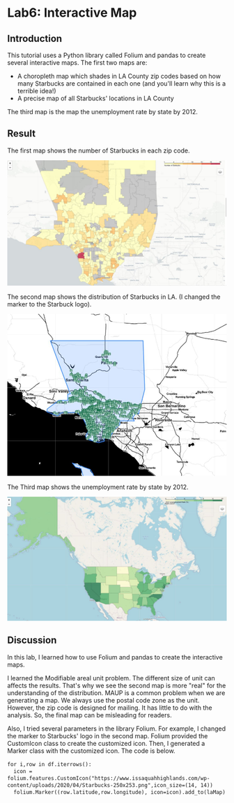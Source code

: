 # Lab6: Interactive Map
## Introduction

This tutorial uses a Python library called Folium and pandas to create several interactive maps. The first two maps are:
* A choropleth map which shades in LA County zip codes based on how many Starbucks are contained in each one (and you'll learn why this is a terrible idea!)
* A precise map of all Starbucks' locations in LA County

The third map is the map the unemployment rate by state by 2012.

## Result
The first map shows the number of Starbucks in each zip code.

![](images/zip_starbuck_LA.JPG)

The second map shows the distribution of Starbucks in LA. (I changed the marker to the Starbuck logo).

![](images/distribution_starbuck_LA.JPG)

The Third map shows the unemployment rate by state by 2012.

![](images/unemployment_US.JPG)

## Discussion
In this lab, I learned how to use Folium and pandas to create the interactive maps.

I learned the Modifiable areal unit problem. The different size of unit can affects the results. That's why we see the second map is more "real" for the understanding of the distribution. MAUP is a common problem when we are generating a map. We always use the postal code zone as the unit. However, the zip code is designed for mailing. It has little to do with the analysis. So, the final map can be misleading for readers.

Also, I tried several parameters in the library Folium. For example, I changed the marker to Starbucks' logo in the second map. Folium provided the CustomIcon class to create the customized icon. Then, I generated a Marker class with the customized icon. The code is below.

```
for i,row in df.iterrows():
  icon = folium.features.CustomIcon("https://www.issaquahhighlands.com/wp-content/uploads/2020/04/Starbucks-250x253.png",icon_size=(14, 14))
  folium.Marker((row.latitude,row.longitude), icon=icon).add_to(laMap)
```
